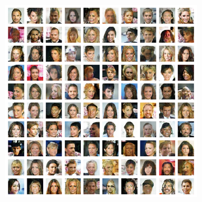 [![Video File](GAN_plots/GAN_Epoch-0.png)](https://drive.google.com/file/d/1OVCxpKXAY8TEl9iHRvq37QWDdV5U7_FR/view?usp=sharing)

